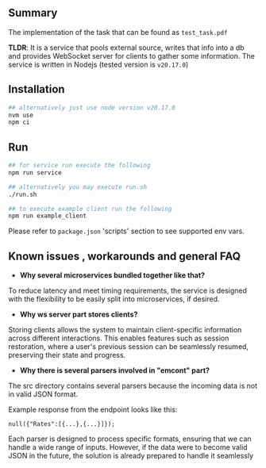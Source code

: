 ## Summary

The implementation of the task that can be found as `test_task.pdf`

<b>TLDR</b>:
It is a service that pools external source, writes that info into a db and provides WebSocket server for clients to gather some information. The service is written in Nodejs (tested version is `v20.17.0`)


## Installation

```bash
## alternatively just use node version v20.17.0
nvm use
npm ci
```

## Run
```bash
## for service run execute the following
npm run service

## alternatively you may execute run.sh
./run.sh 

## to execute example client run the following
npm run example_client
```

Please refer to `package.json` 'scripts' section to see supported env vars.

## Known issues , workarounds and general FAQ

- <b>Why several microservices bundled together like that?</b>

To reduce latency and meet timing requirements, the service is designed with the flexibility to be easily split into microservices, if desired.

- <b>Why ws server part stores clients?</b>

Storing clients allows the system to maintain client-specific information across different interactions. This enables features such as session restoration, where a user's previous session can be seamlessly resumed, preserving their state and progress.

- <b>Why there is several parsers involved in "emcont" part?</b>

The src directory contains several parsers because the incoming data is not in valid JSON format.

Example response from the endpoint looks like this:
```
null({"Rates":[{...},{...}]});
```

Each parser is designed to process specific formats, ensuring that we can handle a wide range of inputs. However, if the data were to become valid JSON in the future, the solution is already prepared to handle it seamlessly